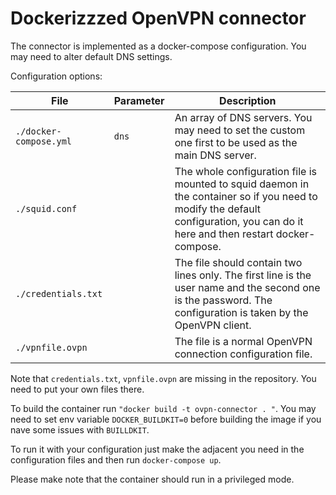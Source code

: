 # Dockerizzzed OpenVPN connector

The connector is implemented as a docker-compose configuration. You may need to alter default DNS settings.

Configuration options:

|File|Parameter|Description|
|----|---------|-----------|
|`./docker-compose.yml`|`dns`|An array of DNS servers. You may need to set the custom one first to be used as the main DNS server.|
|`./squid.conf`||The whole configuration file is mounted to squid daemon in the container so if you need to modify the default configuration, you can do it here and then restart docker-compose.|
`./credentials.txt`||The file should contain two lines only. The first line is the user name and the second one is the password. The configuration is taken by the OpenVPN client.|
`./vpnfile.ovpn`||The file is a normal OpenVPN connection configuration file.|

Note that `credentials.txt`, `vpnfile.ovpn` are missing in the repository. You need to put your own files there.

To build the container run `"docker build -t ovpn-connector . "`. You may need to set env variable `DOCKER_BUILDKIT=0` before building the image if you nave some issues with `BUILLDKIT`.

To run it with your configuration just make the adjacent you need in the configuration files and then run `docker-compose up`.

Please make note that the container should run in a privileged mode.